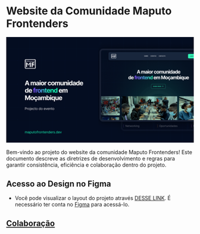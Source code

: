 # Website da Comunidade Maputo Frontenders

<p align="center">
  <img alt="License" src="./public/cover.png">
</p>

Bem-vindo ao projeto do website da comunidade Maputo Frontenders! Este documento descreve as diretrizes de desenvolvimento e regras para garantir consistência, eficiência e colaboração dentro do projeto.

## Acesso ao Design no Figma

- Você pode visualizar o layout do projeto através [DESSE LINK](https://www.figma.com/design/Zs0uzBN3uvScmB89gQ0DrG/Website-MF?node-id=1-55&t=dEOeUqZTneiyqdPe-1s). É necessário ter conta no [Figma](https://figma.com) para acessá-lo.

## [Colaboração](./CONTRIBUTING.md)

